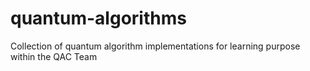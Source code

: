 # quantum-algorithms
Collection of quantum algorithm implementations for learning purpose within the QAC Team
